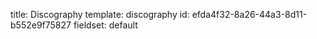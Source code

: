 title: Discography
template: discography
id: efda4f32-8a26-44a3-8d11-b552e9f75827
fieldset: default

